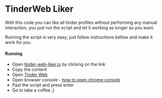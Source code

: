 # TinderWeb Liker

With this code you can like all tinder profiles without performing any manual interaction, you just run the script and let it working as longer as you want.

Running the script is very easy, just follow instructions bellow and make it work for you.

#### Running
- Open [tinder-web-liker.js](https://raw.githubusercontent.com/thiagocordeiro/tinder-web-liker/master/tinder-web-liker.js) by clicking on the link
- Copy the content
- Open [Tinder Web](https://tinder.com)
- Open browser console - [how to open chrome console](http://goo.gl/aY6jY8)
- Past the script and press enter
- Go to take a coffee ;)
